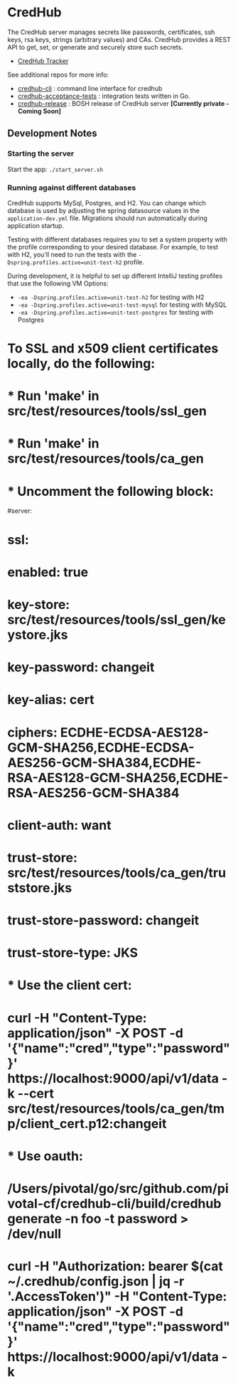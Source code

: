 # CredHub 

The CredHub server manages secrets like passwords, certificates, ssh keys, rsa keys, strings 
(arbitrary values) and CAs. CredHub provides a REST API to get, set, or generate and securely store
such secrets.
 
* [CredHub Tracker](https://www.pivotaltracker.com/n/projects/1977341)
 
See additional repos for more info:

* [credhub-cli](https://github.com/pivotal-cf/credhub-cli) :     command line interface for credhub
* [credhub-acceptance-tests](https://github.com/pivotal-cf/credhub-acceptance-tests) : integration tests written in Go.
* [credhub-release](https://github.com/pivotal-cf/credhub-release) : BOSH release of CredHub server **[Currently private - Coming Soon]**

## Development Notes

### Starting the server

Start the app: `./start_server.sh`

### Running against different databases

CredHub supports MySql, Postgres, and H2. You can change which database is used by
adjusting the spring datasource values in the `application-dev.yml` file. Migrations 
should run automatically during application startup.

Testing with different databases requires you to set a system property with the profile 
corresponding to your desired database. For example, to test with H2, you'll need to run
the tests with the `-Dspring.profiles.active=unit-test-h2` profile. 

During development, it is helpful to set up different IntelliJ testing profiles that use
the following VM Options:

- `-ea -Dspring.profiles.active=unit-test-h2` for testing with H2
- `-ea -Dspring.profiles.active=unit-test-mysql` for testing with MySQL
- `-ea -Dspring.profiles.active=unit-test-postgres` for testing with Postgres



# To SSL and x509 client certificates locally, do the following:

# * Run 'make' in src/test/resources/tools/ssl_gen

# * Run 'make' in src/test/resources/tools/ca_gen

# * Uncomment the following block:

#server:
#  ssl:
#    enabled: true
#    key-store: src/test/resources/tools/ssl_gen/keystore.jks
#    key-password: changeit
#    key-alias: cert
#    ciphers: ECDHE-ECDSA-AES128-GCM-SHA256,ECDHE-ECDSA-AES256-GCM-SHA384,ECDHE-RSA-AES128-GCM-SHA256,ECDHE-RSA-AES256-GCM-SHA384
#    client-auth: want
#    trust-store: src/test/resources/tools/ca_gen/truststore.jks
#    trust-store-password: changeit
#    trust-store-type: JKS

# * Use the client cert:
#   curl -H "Content-Type: application/json" -X POST -d '{"name":"cred","type":"password"}' https://localhost:9000/api/v1/data -k --cert src/test/resources/tools/ca_gen/tmp/client_cert.p12:changeit

# * Use oauth:
#   /Users/pivotal/go/src/github.com/pivotal-cf/credhub-cli/build/credhub generate -n foo -t password > /dev/null
#   curl -H "Authorization: bearer $(cat ~/.credhub/config.json | jq -r '.AccessToken')" -H "Content-Type: application/json" -X POST -d '{"name":"cred","type":"password"}' https://localhost:9000/api/v1/data -k
